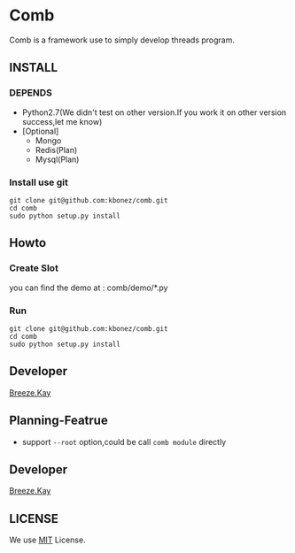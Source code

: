 Comb
============


Comb is a framework use to simply develop threads program.



## INSTALL

### DEPENDS


- Python2.7(We didn't test on other version.If you work it on other version success,let me know)
- [Optional] 
	- Mongo
	- Redis(Plan)
	- Mysql(Plan)



### Install use git

	git clone git@github.com:kbonez/comb.git
	cd comb
	sudo python setup.py install



## Howto
### Create Slot

you can find the demo at : comb/demo/*.py

### Run

	git clone git@github.com:kbonez/comb.git
	cd comb
	sudo python setup.py install



## Developer
[Breeze.Kay](mailto:wangwenpei@kbonez.com)

## Planning-Featrue

- support `--root` option,could be call `comb module` directly


## Developer
[Breeze.Kay](mailto:wangwenpei@kbonez.com)

## LICENSE
We use [MIT](http://opensource.org/licenses/MIT) License.





